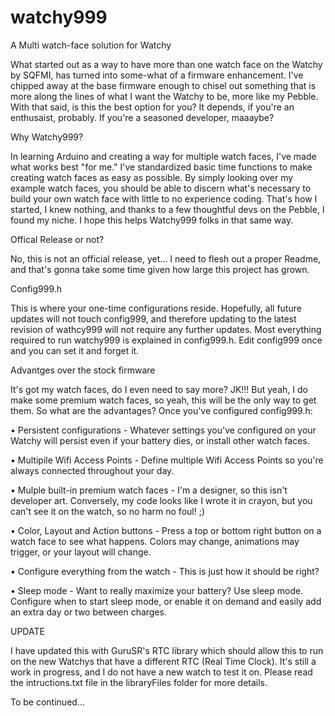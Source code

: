 # watchy999
A Multi watch-face solution for Watchy

What started out as a way to have more than one watch face on the Watchy by SQFMI, has turned into some-what of a firmware enhancement. I've chipped away at the base firmware enough to chisel out something that is more along the lines of what I want the Watchy to be, more like my Pebble. With that said, is this the best option for you? It depends, if you're an enthusaist, probably. If you're a seasoned developer, maaaybe? 

Why Watchy999?

In learning Arduino and creating a way for multiple watch faces, I've made what works best "for me." I've standardized basic time functions to make creating watch faces as easy as possible. By simply looking over my example watch faces, you should be able to discern what's necessary to build your own watch face with little to no experience coding. That's how I started, I knew nothing, and thanks to a few thoughtful devs on the Pebble, I found my niche. I hope this helps Watchy999 folks in that same way.

Offical Release or not?

No, this is not an official release, yet... I need to flesh out a proper Readme, and that's gonna take some time given how large this project has grown.

Config999.h

This is where your one-time configurations reside. Hopefully, all future updates will not touch config999, and therefore updating to the latest revision of wathcy999 will not require any further updates. Most everything required to run watchy999 is explained in config999.h. Edit config999 once and you can set it and forget it.

Advantges over the stock firmware

It's got my watch faces, do I even need to say more? JK!!! But yeah, I do make some premium watch faces, so yeah, this will be the only way to get them. So what are the advantages? Once you've configured config999.h:

• Persistent configurations - Whatever settings you've configured on your Watchy will persist even if your battery dies, or install other watch faces. 

• Multipile Wifi Access Points - Define multiple Wifi Access Points so you're always connected throughout your day.

• Mulple built-in premium watch faces - I'm a designer, so this isn't developer art. Conversely, my code looks like I wrote it in crayon, but you can't see it on the watch, so no harm no foul! ;)

• Color, Layout and Action buttons - Press a top or bottom right button on a watch face to see what happens. Colors may change, animations may trigger, or your layout will change.

• Configure everything from the watch - This is just how it should be right?

• Sleep mode - Want to really maximize your battery? Use sleep mode. Configure when to start sleep mode, or enable it on demand and easily add an extra day or two between charges.

UPDATE

I have updated this with GuruSR's RTC library which should allow this to run on the new Watchys that have a different RTC (Real Time Clock). It's still a work in progress, and I do not have a new watch to test it on. Please read the intructions.txt file in the libraryFiles folder for more details.

To be continued...
